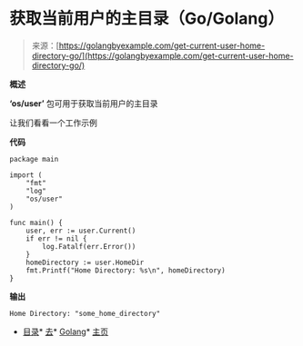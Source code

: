 <!--yml

category: 未分类

date: 2024-10-13 06:17:52

-->

# 获取当前用户的主目录（Go/Golang）

> 来源：[https://golangbyexample.com/get-current-user-home-directory-go/](https://golangbyexample.com/get-current-user-home-directory-go/)

**概述**

**‘os/user’** 包可用于获取当前用户的主目录

让我们看看一个工作示例

**代码**

```
package main

import (
    "fmt"
    "log"
    "os/user"
)

func main() {
    user, err := user.Current()
    if err != nil {
        log.Fatalf(err.Error())
    }
    homeDirectory := user.HomeDir
    fmt.Printf("Home Directory: %s\n", homeDirectory)
}
```

**输出**

```
Home Directory: "some_home_directory"
```

+   [目录](https://golangbyexample.com/tag/directory/)*   [去](https://golangbyexample.com/tag/go/)*   [Golang](https://golangbyexample.com/tag/golang/)*   [主页](https://golangbyexample.com/tag/home/)
